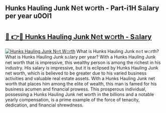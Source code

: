 ## Hunks Hauling Junk N𝚎t w𝚘rth - Part-i1H S𝚊lary per year u0Ol1

# <h2><a href="http://gc0kwr.nevu.top/?p=Hunks+Hauling+Junk">🔗 👉🔴 Hunks Hauling Junk N𝚎t w𝚘rth - S𝚊lary</a></h2>

[![Hunks Hauling Junk N𝚎t W𝚘rth](https://i.imgur.com/Oavwk0R.jpeg)](http://gc0kwr.nevu.top/?p=Hunks+Hauling+Junk)
What is Hunks Hauling Junk n𝚎t w𝚘rth? What is Hunks Hauling Junk s𝚊lary per year?
With a Hunks Hauling Junk net worth that is impressive, this wealthy person is among the richest in his industry. His salary is impressive, but it is eclipsed by Hunks Hauling Junk net worth, which is believed to be greater due to his varied business activities and valuable real estate assets. With a Hunks Hauling Junk net worth that places him among the elite of wealth, this man is famed for his business acumen and financial prowess. This prosperous individual, possessing a Hunks Hauling Junk net worth in the billions and a notable yearly compensation, is a prime example of the force of tenacity, dedication, and financial shrewdness.
